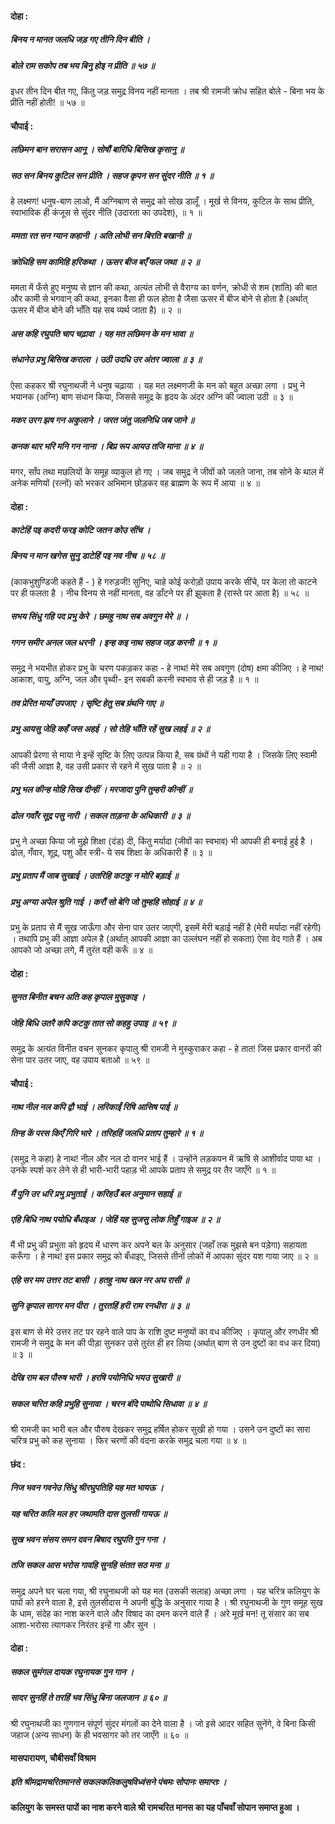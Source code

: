 #### दोहा :

##### बिनय न मानत जलधि जड़ गए तीनि दिन बीति ।
##### बोले राम सकोप तब भय बिनु होइ न प्रीति ॥ ५७ ॥

इधर तीन दिन बीत गए, किंतु जड़ समुद्र विनय नहीं मानता । तब श्री रामजी क्रोध सहित बोले - बिना भय के प्रीति नहीं होती! ॥ ५७ ॥

#### चौपाई :

##### लछिमन बान सरासन आनू । सोषौं बारिधि बिसिख कृसानु ॥
##### सठ सन बिनय कुटिल सन प्रीति । सहज कृपन सन सुंदर नीति ॥ १ ॥

हे लक्ष्मण! धनुष-बाण लाओ, मैं अग्निबाण से समुद्र को सोख डालूँ । मूर्ख से विनय, कुटिल के साथ प्रीति, स्वाभाविक ही कंजूस से सुंदर नीति (उदारता का उपदेश), ॥ १ ॥

##### ममता रत सन ग्यान कहानी । अति लोभी सन बिरति बखानी ॥
##### क्रोधिहि सम कामिहि हरिकथा । ऊसर बीज बएँ फल जथा ॥ २ ॥

ममता में फँसे हुए मनुष्य से ज्ञान की कथा, अत्यंत लोभी से वैराग्य का वर्णन, क्रोधी से शम (शांति) की बात और कामी से भगवान् की कथा, इनका वैसा ही फल होता है जैसा ऊसर में बीज बोने से होता है (अर्थात् ऊसर में बीज बोने की भाँति यह सब व्यर्थ जाता है) ॥ २ ॥

##### अस कहि रघुपति चाप चढ़ावा । यह मत लछिमन के मन भावा ॥
##### संधानेउ प्रभु बिसिख कराला । उठी उदधि उर अंतर ज्वाला ॥ ३ ॥

ऐसा कहकर श्री रघुनाथजी ने धनुष चढ़ाया । यह मत लक्ष्मणजी के मन को बहुत अच्छा लगा । प्रभु ने भयानक (अग्नि) बाण संधान किया, जिससे समुद्र के हृदय के अंदर अग्नि की ज्वाला उठी ॥ ३ ॥

##### मकर उरग झष गन अकुलाने । जरत जंतु जलनिधि जब जाने ॥
##### कनक थार भरि मनि गन नाना । बिप्र रूप आयउ तजि माना ॥ ४ ॥

मगर, साँप तथा मछलियों के समूह व्याकुल हो गए । जब समुद्र ने जीवों को जलते जाना, तब सोने के थाल में अनेक मणियों (रत्नों) को भरकर अभिमान छोड़कर वह ब्राह्मण के रूप में आया ॥ ४ ॥

#### दोहा :

##### काटेहिं पइ कदरी फरइ कोटि जतन कोउ सींच ।
##### बिनय न मान खगेस सुनु डाटेहिं पइ नव नीच ॥ ५८ ॥

(काकभुशुण्डिजी कहते हैं - ) हे गरुड़जी! सुनिए, चाहे कोई करोड़ों उपाय करके सींचे, पर केला तो काटने पर ही फलता है । नीच विनय से नहीं मानता, वह डाँटने पर ही झुकता है (रास्ते पर आता है) ॥ ५८ ॥

##### सभय सिंधु गहि पद प्रभु केरे । छमहु नाथ सब अवगुन मेरे ॥ ।
##### गगन समीर अनल जल धरनी । इन्ह कइ नाथ सहज जड़ करनी ॥ १ ॥

समुद्र ने भयभीत होकर प्रभु के चरण पकड़कर कहा - हे नाथ! मेरे सब अवगुण (दोष) क्षमा कीजिए । हे नाथ! आकाश, वायु, अग्नि, जल और पृथ्वी- इन सबकी करनी स्वभाव से ही जड़ है ॥ १ ॥

##### तव प्रेरित मायाँ उपजाए । सृष्टि हेतु सब ग्रंथनि गाए ॥
##### प्रभु आयसु जेहि कहँ जस अहई । सो तेहि भाँति रहें सुख लहई ॥ २ ॥

आपकी प्रेरणा से माया ने इन्हें सृष्टि के लिए उत्पन्न किया है, सब ग्रंथों ने यही गाया है । जिसके लिए स्वामी की जैसी आज्ञा है, वह उसी प्रकार से रहने में सुख पाता है ॥ २ ॥

##### प्रभु भल कीन्ह मोहि सिख दीन्हीं । मरजादा पुनि तुम्हरी कीन्हीं ॥
##### ढोल गवाँर सूद्र पसु नारी । सकल ताड़ना के अधिकारी ॥ ३ ॥

प्रभु ने अच्छा किया जो मुझे शिक्षा (दंड) दी, किंतु मर्यादा (जीवों का स्वभाव) भी आपकी ही बनाई हुई है । ढोल, गँवार, शूद्र, पशु और स्त्री- ये सब शिक्षा के अधिकारी हैं ॥ ३ ॥

##### प्रभु प्रताप मैं जाब सुखाई । उतरिहि कटकु न मोरि बड़ाई ॥
##### प्रभु अग्या अपेल श्रुति गाई । करौं सो बेगि जो तुम्हहि सोहाई ॥ ४ ॥

प्रभु के प्रताप से मैं सूख जाऊँगा और सेना पार उतर जाएगी, इसमें मेरी बड़ाई नहीं है (मेरी मर्यादा नहीं रहेगी) । तथापि प्रभु की आज्ञा अपेल है (अर्थात् आपकी आज्ञा का उल्लंघन नहीं हो सकता) ऐसा वेद गाते हैं । अब आपको जो अच्छा लगे, मैं तुरंत वही करूँ ॥ ४ ॥

#### दोहा :

##### सुनत बिनीत बचन अति कह कृपाल मुसुकाइ ।
##### जेहि बिधि उतरै कपि कटकु तात सो कहहु उपाइ ॥ ५९ ॥

समुद्र के अत्यंत विनीत वचन सुनकर कृपालु श्री रामजी ने मुस्कुराकर कहा - हे तात! जिस प्रकार वानरों की सेना पार उतर जाए, वह उपाय बताओ ॥ ५९ ॥

#### चौपाई :

##### नाथ नील नल कपि द्वौ भाई । लरिकाईं रिषि आसिष पाई ॥
##### तिन्ह कें परस किएँ गिरि भारे । तरिहहिं जलधि प्रताप तुम्हारे ॥ १ ॥

(समुद्र ने कहा) हे नाथ! नील और नल दो वानर भाई हैं । उन्होंने लड़कपन में ऋषि से आशीर्वाद पाया था । उनके स्पर्श कर लेने से ही भारी-भारी पहाड़ भी आपके प्रताप से समुद्र पर तैर जाएँगे ॥ १ ॥

##### मैं पुनि उर धरि प्रभु प्रभुताई । करिहउँ बल अनुमान सहाई ॥
##### एहि बिधि नाथ पयोधि बँधाइअ । जेहिं यह सुजसु लोक तिहुँ गाइअ ॥ २ ॥

मैं भी प्रभु की प्रभुता को हृदय में धारण कर अपने बल के अनुसार (जहाँ तक मुझसे बन पड़ेगा) सहायता करूँगा । हे नाथ! इस प्रकार समुद्र को बँधाइए, जिससे तीनों लोकों में आपका सुंदर यश गाया जाए ॥ २ ॥

##### एहि सर मम उत्तर तट बासी । हतहु नाथ खल नर अघ रासी ॥
##### सुनि कृपाल सागर मन पीरा । तुरतहिं हरी राम रनधीरा ॥ ३ ॥

इस बाण से मेरे उत्तर तट पर रहने वाले पाप के राशि दुष्ट मनुष्यों का वध कीजिए । कृपालु और रणधीर श्री रामजी ने समुद्र के मन की पीड़ा सुनकर उसे तुरंत ही हर लिया (अर्थात् बाण से उन दुष्टों का वध कर दिया) ॥ ३ ॥

##### देखि राम बल पौरुष भारी । हरषि पयोनिधि भयउ सुखारी ॥
##### सकल चरित कहि प्रभुहि सुनावा । चरन बंदि पाथोधि सिधावा ॥ ४ ॥

श्री रामजी का भारी बल और पौरुष देखकर समुद्र हर्षित होकर सुखी हो गया । उसने उन दुष्टों का सारा चरित्र प्रभु को कह सुनाया । फिर चरणों की वंदना करके समुद्र चला गया ॥ ४ ॥

#### छंद :

##### निज भवन गवनेउ सिंधु श्रीरघुपतिहि यह मत भायऊ ।
##### यह चरित कलि मल हर जथामति दास तुलसी गायऊ ॥
##### सुख भवन संसय समन दवन बिषाद रघुपति गुन गना ।
##### तजि सकल आस भरोस गावहि सुनहि संतत सठ मना ॥

समुद्र अपने घर चला गया, श्री रघुनाथजी को यह मत (उसकी सलाह) अच्छा लगा । यह चरित्र कलियुग के पापों को हरने वाला है, इसे तुलसीदास ने अपनी बुद्धि के अनुसार गाया है । श्री रघुनाथजी के गुण समूह सुख के धाम, संदेह का नाश करने वाले और विषाद का दमन करने वाले हैं । अरे मूर्ख मन! तू संसार का सब आशा-भरोसा त्यागकर निरंतर इन्हें गा और सुन ।

#### दोहा :

##### सकल सुमंगल दायक रघुनायक गुन गान ।
##### सादर सुनहिं ते तरहिं भव सिंधु बिना जलजान ॥ ६० ॥

श्री रघुनाथजी का गुणगान संपूर्ण सुंदर मंगलों का देने वाला है । जो इसे आदर सहित सुनेंगे, वे बिना किसी जहाज (अन्य साधन) के ही भवसागर को तर जाएँगे ॥ ६० ॥

#### मासपारायण, चौबीसवाँ विश्राम

##### इति श्रीमद्रामचरितमानसे सकलकलिकलुषविध्वंसने पंचमः सोपानः समाप्तः ।

#### कलियुग के समस्त पापों का नाश करने वाले श्री रामचरित मानस का यह पाँचवाँ सोपान समाप्त हुआ ।
